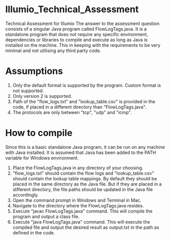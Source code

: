 # Illumio_Technical_Assessment
Technical Assessment for Illumio
The answer to the assessment question consists of a singular Java program called FlowLogTags.java. It is a standalone program that does not require any specific environment, dependencies or libraries to compile and execute as long as Java is installed on the machine. This in keeping with the requirements to be very minimal and not utilising any third party code. 

# Assumptions
1. Only the default format is supported by the program. Custom format is not supported.
2. Only version 2 is supported.
3. Path of the "flow_logs.txt" and "lookup_table.csv" is provided in the code, if placed in a different directory than "FlowLogTags.java".
4. The protocols are only between "tcp", "udp" and "icmp". 

# How to compile
Since this is a basic standalone Java program, it can be run on any machine with Java installed. It is assumed that Java has been added to the PATH variable for Windows environment.
1. Place the FlowLogTags.java in any directory of your choosing.
2. "flow_logs.txt" should contain the flow logs and "lookup_table.csv" should contain the lookup table mappings. By default they should be placed in the same directory as the Java file. But if they are placed in a different directory, the file paths should be updated in the Java file accordingly.
3. Open the command prompt in Windows and Terminal in Mac.
4. Navigate to the directory where the FlowLogTags.java resides.
5. Execute "javac FlowLogTags.java" command. This will compile the program and output a class file.
6. Execute "java FlowLogTags.java" command. This will execute the compiled file and output the desired result as output.txt in the path as defined in the code.
